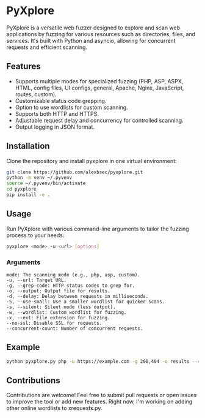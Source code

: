 # PyXplore

PyXplore is a versatile web fuzzer designed to explore and scan web applications by fuzzing for various resources such as directories, files, and services. It's built with Python and asyncio, allowing for concurrent requests and efficient scanning.

## Features
- Supports multiple modes for specialized fuzzing (PHP, ASP, ASPX, HTML, config files, UI configs, general, Apache, Nginx, JavaScript, routes, custom).
- Customizable status code grepping.
- Option to use wordlists for custom scanning.
- Supports both HTTP and HTTPS.
- Adjustable request delay and concurrency for controlled scanning.
- Output logging in JSON format.

## Installation
Clone the repository and install pyxplore in one virtual environment:

```bash
git clone https://github.com/alexbsec/pyxplore.git
python -m venv ~/.pyvenv
source ~/.pyvenv/bin/activate
cd pyxplore
pip install -e .
```

## Usage

Run PyXplore with various command-line arguments to tailor the fuzzing process to your needs:

```bash
pyxplore <mode> -u <url> [options]
```

### Arguments

    mode: The scanning mode (e.g., php, asp, custom).
    -u, --url: Target URL.
    -g, --grep-code: HTTP status codes to grep for.
    -o, --output: Output file for results.
    -d, --delay: Delay between requests in milliseconds.
    -S, --use-small: Use a smaller wordlist for quicker scans.
    -s, --silent: Silent mode (less output).
    -w, --wordlist: Custom wordlist for fuzzing.
    -x, --ext: File extension for fuzzing.
    --no-ssl: Disable SSL for requests.
    --concurrent-count: Number of concurrent requests.

## Example

```bash
python pyxplore.py php -u https://example.com -g 200,404 -o results --concurrent-count 15
```

## Contributions

Contributions are welcome! Feel free to submit pull requests or open issues to improve the tool or add new features.
Right now, I'm working on adding other online wordlists to xrequests.py.
